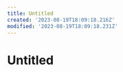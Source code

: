 ```yaml
---
title: Untitled
created: '2023-08-19T18:09:18.216Z'
modified: '2023-08-19T18:09:18.231Z'
---
```


# Untitled
